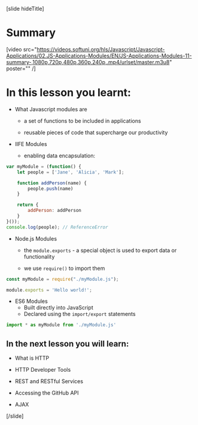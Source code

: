 [slide hideTitle]
# Summary

[video src="https://videos.softuni.org/hls/Javascript/Javascript-Applications/02.JS-Applications-Modules/EN/JS-Applications-Modules-11-summary-,1080p,720p,480p,360p,240p,.mp4/urlset/master.m3u8" poster="" /]

# In this lesson you learnt:

- What Javascript modules are

	- a set of functions to be included in applications

    - reusable pieces of code that supercharge our productivity


- IIFE Modules
    - enabling data encapsulation: 

```js 
var myModule = (function() {
    let people = ['Jane', 'Alicia', 'Mark'];

    function addPerson(name) {
        people.push(name)
    }

    return {    
        addPerson: addPerson
    }
}());
console.log(people); // ReferenceError
```

- Node\.js Modules
  
	- the `module.exports` - a special object is used to export data or functionality
  
    - we use `require()` to import them

```js
const myModule = require("./myModule.js");

module.exports = 'Hello world!';
```

- ES6 Modules
	- Built directly into JavaScript
	- Declared using the `import/export` statements

```js
import * as myModule from './myModule.js'
```

## In the next lesson you will learn:

- What is HTTP

- HTTP Developer Tools

- REST and RESTful Services

- Accessing the GitHub API​

- AJAX

[/slide]
